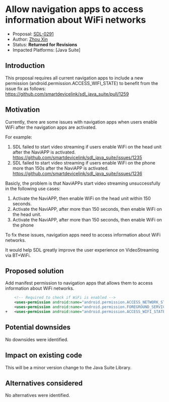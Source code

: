 # Allow navigation apps to access information about WiFi networks


* Proposal: [SDL-0291](0291-allows-navigation-apps-to-access-information-about-Wi-Fi-networks.md)
* Author: [Zhou Xin](https://github.com/zhouxin627)
* Status: **Returned for Revisions**
* Impacted Platforms: [Java Suite]

## Introduction
This proposal requires all current navigation apps to include a new permission (android.permission.ACCESS_WIFI_STATE) to benefit from the issue fix as follows:
https://github.com/smartdevicelink/sdl_java_suite/pull/1259


## Motivation
Currently, there are some issues with navigation apps when users enable WiFi after the navigation apps are activated.

For example:
1. SDL failed to start video streaming if users enable WiFi on the head unit after the NaviAPP is activated.
https://github.com/smartdevicelink/sdl_java_suite/issues/1235
2. SDL failed to start video streaming if users enable WiFi on the phone more than 150s after the NaviAPP is activated.
https://github.com/smartdevicelink/sdl_java_suite/issues/1236

Basicly, the problem is that NaviAPPs start video streaming unsuccessfully in the following use cases:
1. Activate the NaviAPP, then enable WiFi on the head unit within 150 seconds.
2. Activate the NaviAPP, after more than 150 seconds, then enable WiFi on the head unit.
3. Activate the NaviAPP, after more than 150 seconds, then enable WiFi on the phone

To fix these issues, navigation apps need to access information about WiFi networks.

It would help SDL greatly improve the user experience on VideoStreaming via BT+WiFi.



## Proposed solution
Add manifest permission to navigation apps that allows them to access information about WiFi networks.

```xml
    <!-- Required to check if WiFi is enabled -->
    <uses-permission android:name="android.permission.ACCESS_NETWORK_STATE" />
    <uses-permission android:name="android.permission.FOREGROUND_SERVICE" />
+   <uses-permission android:name="android.permission.ACCESS_WIFI_STATE" />
```

## Potential downsides
No downsides were identified.

## Impact on existing code
This will be a minor version change to the Java Suite Library.

## Alternatives considered
No alternatives were identified.
